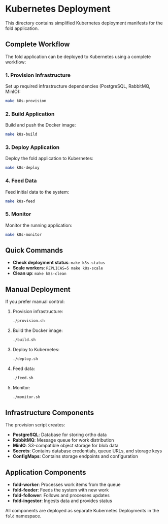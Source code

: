 # Kubernetes Deployment

This directory contains simplified Kubernetes deployment manifests for the fold application.

## Complete Workflow

The fold application can be deployed to Kubernetes using a complete workflow:

### 1. Provision Infrastructure
Set up required infrastructure dependencies (PostgreSQL, RabbitMQ, MinIO):
```bash
make k8s-provision
```

### 2. Build Application
Build and push the Docker image:
```bash
make k8s-build
```

### 3. Deploy Application
Deploy the fold application to Kubernetes:
```bash
make k8s-deploy
```

### 4. Feed Data
Feed initial data to the system:
```bash
make k8s-feed
```

### 5. Monitor
Monitor the running application:
```bash
make k8s-monitor
```

## Quick Commands

- **Check deployment status**: `make k8s-status`
- **Scale workers**: `REPLICAS=5 make k8s-scale`
- **Clean up**: `make k8s-clean`

## Manual Deployment

If you prefer manual control:

1. Provision infrastructure:
   ```bash
   ./provision.sh
   ```

2. Build the Docker image:
   ```bash
   ./build.sh
   ```

3. Deploy to Kubernetes:
   ```bash
   ./deploy.sh
   ```

4. Feed data:
   ```bash
   ./feed.sh
   ```

5. Monitor:
   ```bash
   ./monitor.sh
   ```

## Infrastructure Components

The provision script creates:

- **PostgreSQL**: Database for storing ortho data
- **RabbitMQ**: Message queue for work distribution
- **MinIO**: S3-compatible object storage for blob data
- **Secrets**: Contains database credentials, queue URLs, and storage keys
- **ConfigMaps**: Contains storage endpoints and configuration

## Application Components

- **fold-worker**: Processes work items from the queue
- **fold-feeder**: Feeds the system with new work
- **fold-follower**: Follows and processes updates
- **fold-ingestor**: Ingests data and provides status

All components are deployed as separate Kubernetes Deployments in the `fold` namespace.